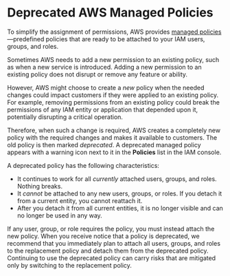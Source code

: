 # Deprecated AWS Managed Policies<a name="access_policies_managed-deprecated"></a>

To simplify the assignment of permissions, AWS provides [managed policies](access_policies_managed-vs-inline.md)—predefined policies that are ready to be attached to your IAM users, groups, and roles\.

Sometimes AWS needs to add a new permission to an existing policy, such as when a new service is introduced\. Adding a new permission to an existing policy does not disrupt or remove any feature or ability\.

However, AWS might choose to create a *new* policy when the needed changes could impact customers if they were applied to an existing policy\. For example, removing permissions from an existing policy could break the permissions of any IAM entity or application that depended upon it, potentially disrupting a critical operation\.

Therefore, when such a change is required, AWS creates a completely new policy with the required changes and makes it available to customers\. The old policy is then marked *deprecated*\. A deprecated managed policy appears with a warning icon next to it in the **Policies** list in the IAM console\.

A deprecated policy has the following characteristics:
+ It continues to work for all *currently* attached users, groups, and roles\. Nothing breaks\.
+ It *cannot* be attached to any new users, groups, or roles\. If you detach it from a current entity, you cannot reattach it\.
+ After you detach it from all current entities, it is no longer visible and can no longer be used in any way\.

If any user, group, or role requires the policy, you must instead attach the new policy\. When you receive notice that a policy is deprecated, we recommend that you immediately plan to attach all users, groups, and roles to the replacement policy and detach them from the deprecated policy\. Continuing to use the deprecated policy can carry risks that are mitigated only by switching to the replacement policy\.